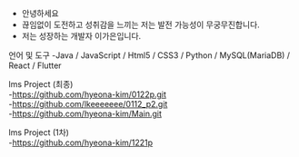 - 안녕하세요
- 끊임없이 도전하고 성취감을 느끼는 저는 발전 가능성이 무궁무진합니다.
- 저는 성장하는 개발자 이가은입니다.

언어 및 도구
-Java / JavaScript / Html5 / CSS3 / Python / MySQL(MariaDB) / React / Flutter

lms Project (최종)  
-https://github.com/hyeona-kim/0122p.git  
-https://github.com/lkeeeeeee/0112_p2.git  
-https://github.com/hyeona-kim/Main.git  

lms Project (1차)  
-https://github.com/hyeona-kim/1221p
